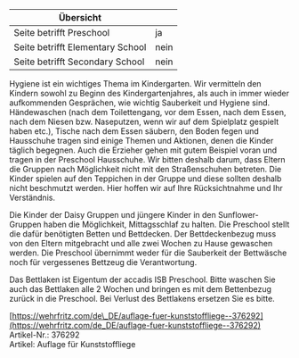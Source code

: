 | Übersicht | |
| --- | --- |
| Seite betrifft Preschool | ja |
| Seite betrifft Elementary School | nein |
| Seite betrifft Secondary School | nein |

Hygiene ist ein wichtiges Thema im Kindergarten. Wir vermitteln den Kindern sowohl zu Beginn des Kindergartenjahres, als auch in immer wieder aufkommenden Gesprächen, wie wichtig Sauberkeit und Hygiene sind. Händewaschen (nach dem Toilettengang, vor dem Essen, nach dem Essen, nach dem Niesen bzw. Naseputzen, wenn wir auf dem Spielplatz gespielt haben etc.), Tische nach dem Essen säubern, den Boden fegen und Hausschuhe tragen sind einige Themen und Aktionen, denen die Kinder täglich begegnen. Auch die Erzieher gehen mit gutem Beispiel voran und tragen in der Preschool Hausschuhe. Wir bitten deshalb darum, dass Eltern die Gruppen nach Möglichkeit nicht mit den Straßenschuhen betreten. Die Kinder spielen auf den Teppichen in der Gruppe und diese sollten deshalb nicht beschmutzt werden. Hier hoffen wir auf Ihre Rücksichtnahme und Ihr Verständnis.

Die Kinder der Daisy Gruppen und jüngere Kinder in den Sunflower-Gruppen haben die Möglichkeit, Mittagsschlaf zu halten. Die Preschool stellt die dafür benötigten Betten und Bettdecken. Der Bettdeckenbezug muss von den Eltern mitgebracht und alle zwei Wochen zu Hause gewaschen werden. Die Preschool übernimmt weder für die Sauberkeit der Bettwäsche noch für vergessenes Bettzeug die Verantwortung.

Das Bettlaken ist Eigentum der accadis ISB Preschool. Bitte waschen Sie auch das Bettlaken alle 2 Wochen und bringen es mit dem Bettenbezug zurück in die Preschool. Bei Verlust des Bettlakens ersetzen Sie es bitte.

[https://wehrfritz.com/de\_DE/auflage-fuer-kunststoffliege--376292](https://wehrfritz.com/de_DE/auflage-fuer-kunststoffliege--376292)  
Artikel-Nr.: 376292  
Artikel: Auflage für Kunststoffliege